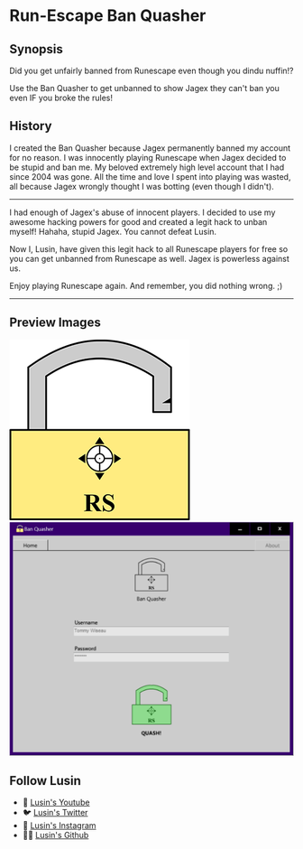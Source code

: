 # Run-Escape Ban Quasher
## Synopsis
Did you get unfairly banned from Runescape even though you dindu nuffin!?  

Use the Ban Quasher to get unbanned to show Jagex they can't ban you even IF you broke the rules!

## History

I created the Ban Quasher because Jagex permanently banned my account for no reason.  I was innocently playing Runescape when Jagex decided to be stupid and ban me.  My beloved extremely high level account that I had since 2004 was gone.  All the time and love I spent into playing was wasted, all because Jagex wrongly thought I was botting (even though I didn't).
***
I had enough of Jagex's abuse of innocent players.  I decided to use my awesome hacking powers for good and created a legit hack to unban myself!  Hahaha, stupid Jagex.  You cannot defeat Lusin.

Now I, Lusin, have given this legit hack to all Runescape players for free so you can get unbanned from Runescape as well.  Jagex is powerless against us.

Enjoy playing Runescape again.  And remember, you did nothing wrong.  ;)
***
## Preview Images 

![alt text](https://raw.githubusercontent.com/Lusin333/Ban-Quasher/master/Ban%20Quasher%20Icon%20-%20Lusin.png)
![alt text](https://raw.githubusercontent.com/Lusin333/Ban-Quasher/master/Ban%20Quasher%20Preview.png)

## Follow Lusin
* 🎥 [Lusin's Youtube](https://www.Youtube.com/c/Lusin333?sub_confirmation=1)
* 🐦 [Lusin's Twitter](https://Twitter.com/Lusin333)
* 📸 [Lusin's Instagram](https://www.instagram.com/LusinMohinder)
* 👩‍💻 [Lusin's Github](https://Github.com/Lusin333)
